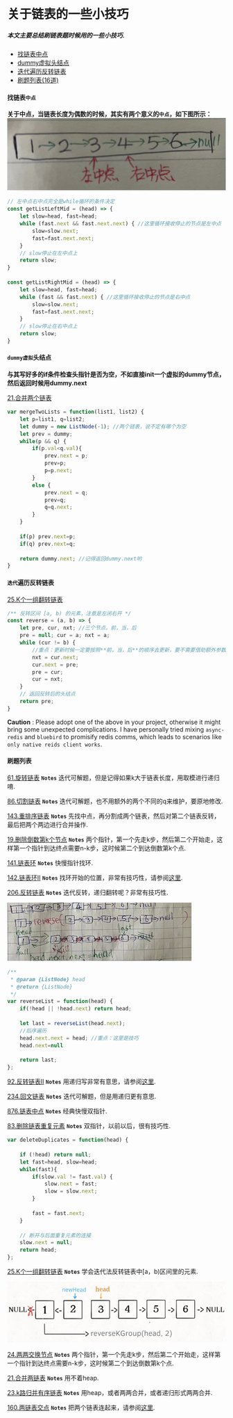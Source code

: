 # 关于链表的一些小技巧
##### 本文主要总结刷链表题时候用的一些小技巧.
- [找链表中点](#找链表的中点)  
- [dummy虚拟头结点](#dummy虚拟头结点)  
- [迭代遍历反转链表](#迭代遍历反转链表)
- [刷题列表(16道)](#刷题列表)

#### **找链表`中点`**
**关于中点，当链表长度为偶数的时候，其实有两个意义的`中点`，如下图所示：**
![](../pictures/linkedlist/1.png)

```js
// 左中点右中点完全是while循环的条件决定
const getListLeftMid = (head) => {
    let slow=head, fast=head;
    while (fast.next && fast.next.next) { //这里循环接收停止的节点是左中点
        slow=slow.next;
        fast=fast.next.next;
    }
    // slow停止在左中点上
    return slow;
}

const getListRightMid = (head) => {
    let slow=head, fast=head;
    while (fast && fast.next) { //这里循环接收停止的节点是右中点
        slow=slow.next;
        fast=fast.next.next;
    }
    // slow停止在右中点上
    return slow;
}
```

#### **`dummy虚拟`头结点**
**与其写好多的if条件检查头指针是否为空，不如直接init一个虚拟的dummy节点，然后返回时候用dummy.next**

[21.合并两个链表](https://leetcode.com/problems/merge-two-sorted-lists/)
```js
var mergeTwoLists = function(list1, list2) {
    let p=list1, q=list2;
    let dummy = new ListNode(-1); //两个链表，说不定有哪个为空
    let prev = dummy;
    while(p && q) {
        if(p.val<q.val){
            prev.next = p;
            prev=p;
            p=p.next;
        }
        else {
            prev.next = q;
            prev=q;
            q=q.next;
        }
    } 
    
    if(p) prev.next=p;
    if(q) prev.next=q;
        
    return dummy.next; //记得返回dummy.next哟
}
```
####  **`迭代`遍历反转链表**

[25.K个一组翻转链表](https://leetcode.com/problems/reverse-nodes-in-k-group)
```js
/** 反转区间 [a, b) 的元素，注意是左闭右开 */
const reverse = (a, b) => {
    let pre, cur, nxt; //三个节点，前，当，后
    pre = null; cur = a; nxt = a;
    while (cur != b) {
        //重点：更新时候一定要按照**前，当，后**的顺序去更新，要不需要借助额外参数
        nxt = cur.next;
        cur.next = pre;
        pre = cur;
        cur = nxt;
    }
    // 返回反转后的头结点
    return pre;
}
```
**Caution** : Please adopt one of the above in your project, otherwise it might bring some unexpected complications. I have personally tried mixing `async-redis` and `bluebird` to promisify redis comms, which leads to scenarios like `only native reids client works`.

####  **刷题列表**

[61.旋转链表](https://leetcode.com/problems/rotate-list/) **`Notes`** 迭代可解题，但是记得如果k大于链表长度，用取模进行递归唷.

[86.切割链表](https://leetcode.com/problems/partition-list/) **`Notes`** 迭代可解题，也不用额外的两个不同的q来维护，要原地修改.

[143.重排序链表](https://leetcode.com/problems/reorder-list/) **`Notes`** 先找中点，再分割成两个链表，然后对第二个链表反转，最后把两个两边进行合并操作.

[19.删除倒数第k个节点](https://leetcode.com/problems/remove-nth-node-from-end-of-list/) **`Notes`** 两个指针，第一个先走k步，然后第二个开始走，这样第一个指针到达终点需要n-k步，这时候第二个到达倒数第k个点.

[141.链表环](https://leetcode.com/problems/linked-list-cycle/) **`Notes`** 快慢指针找环.

[142.链表环II](https://leetcode.com/problems/linked-list-cycle-ii/) **`Notes`** 找环开始的位置，非常有技巧性，请参阅[这里](https://labuladong.github.io/algo/2/18/17/).

[206.反转链表](https://leetcode.com/problems/reverse-linked-list/) **`Notes`** 迭代反转，递归翻转呢？非常有技巧性.

![](../pictures/linkedlist/2.png)
```js
/**
 * @param {ListNode} head
 * @return {ListNode}
 */
var reverseList = function(head) {
    if(!head || !head.next) return head;
    
    let last = reverseList(head.next);
    //后序遍历
    head.next.next = head; //重点：这里是技巧
    head.next=null
    
    return last;
};
```
[92.反转链表II](https://leetcode.com/problems/reverse-linked-list-ii/) **`Notes`** 用递归写非常有意思，请参阅[这里](https://labuladong.github.io/algo/2/18/18/).

[234.回文链表](https://leetcode.com/problems/palindrome-linked-list/) **`Notes`** 迭代可解题，但是用递归更有意思.

[876.链表中点](https://leetcode.com/problems/middle-of-the-linked-list/) **`Notes`** 经典快慢双指针.

[83.删除链表重复元素](https://leetcode.com/problems/remove-duplicates-from-sorted-list/) **`Notes`** 双指针，以前以后，很有技巧性.
```js
var deleteDuplicates = function(head) {
    
    if (!head) return null;
    let fast=head, slow=head;
    while(fast){
        if(slow.val != fast.val) {
            slow.next = fast;
            slow = slow.next;
        }
        
        fast = fast.next;
    }
    
    // 断开与后面重复元素的连接
    slow.next = null;
    return head;
};
```

[25.K个一组翻转链表](https://leetcode.com/problems/reverse-nodes-in-k-group) **`Notes`** 学会迭代法反转链表中[a，b)区间里的元素.

![](../pictures/linkedlist/3.png)

[24.两两交换节点](https://leetcode.com/problems/swap-nodes-in-pairs/) **`Notes`** 两个指针，第一个先走k步，然后第二个开始走，这样第一个指针到达终点需要n-k步，这时候第二个到达倒数第k个点.

[21.合并两链表](https://leetcode.com/problems/merge-two-sorted-lists/) **`Notes`** 用不着heap.

[23.k路归并有序链表](https://leetcode.com/problems/merge-k-sorted-lists/) **`Notes`** 用heap，或者两两合并，或者递归形式两两合并.

[160.两链表交点](https://leetcode.com/problems/intersection-of-two-linked-lists/) **`Notes`** 把两个链表连起来，请参阅[这里](https://labuladong.github.io/algo/2/18/17/).

